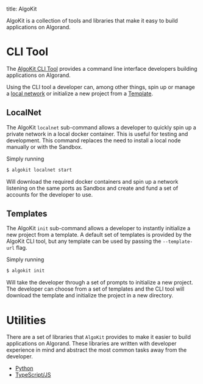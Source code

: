 title: AlgoKit

AlgoKit is a collection of tools and libraries that make it easy to build applications on Algorand.

# CLI Tool

The [AlgoKit CLI Tool](https://github.com/algorandfoundation/algokit-cli) provides a command line interface developers building applications on Algorand.

Using the CLI tool a developer can, among other things, spin up or manage a [local network](#localnet) or initialize a new project from a [Template](#templates).

## LocalNet

The AlgoKit `localnet` sub-command allows a developer to quickly spin up a private network in a local docker container. This is useful for testing and development. This command replaces the need to install a local node manually or with the Sandbox.

Simply running
```sh
$ algokit localnet start
```

Will download the required docker containers and spin up a network listening on the same ports as Sandbox and create and fund a set of accounts for the developer to use.

## Templates

The AlgoKit `init` sub-command allows a developer to instantly initialize a new project from a template. A default set of templates is provided by the AlgoKit CLI tool, but any template can be used by passing the `--template-url` flag.  

Simply running 
```sh
$ algokit init 
```

Will take the developer through a set of prompts to initialize a new project. The developer can choose from a set of templates and the CLI tool will download the template and initialize the project in a new directory.

# Utilities

There are a set of libraries that `AlgoKit` provides to make it easier to build applications on Algorand. These libraries are written with developer experience in mind and abstract the most common tasks away from the developer. 

 - [Python](https://github.com/algorandfoundation/algokit-utils-py)
 - [TypeScript/JS](https://github.com/algorandfoundation/algokit-utils-ts)